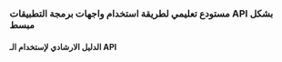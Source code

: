 ### مستودع تعليمي لطريقة استخدام واجهات برمجة التطبيقات API بشكل مبسط

#### الدليل الارشادي لإستخدام الـ API
